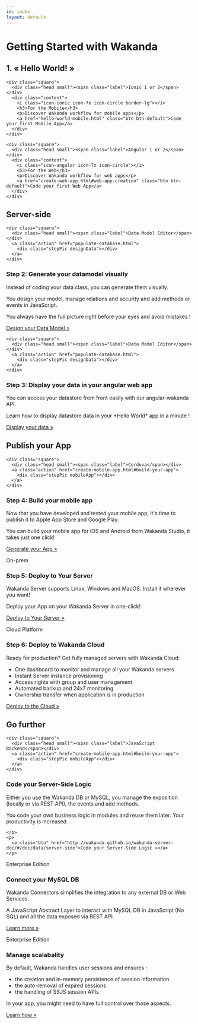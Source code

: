 ```yaml
---
id: index
layout: default
---
```


<h1 id="next-steps">Getting Started with Wakanda</h1>
<h2>1. « Hello World! »</h2>
<div class="row item">
  <div class="col-md-4">

    <div class="square">
      <div class="head small"><span class="label">Ionic 1 or 2</span></div>
      <div class="content">
        <i class="icon-ionic icon-7x icon-circle border-lg"></i>
        <h3>For the Mobile</h3>
        <p>Discover Wakanda workflow for mobile apps</p>
        <a href="hello-world-mobile.html" class="btn btn-default">Code your first Mobile App</a>
      </div>
    </div>
  </div>
  <div class="col-md-4">

    <div class="square">
      <div class="head small"><span class="label">Angular 1 or 2</span></div>
      <div class="content">
        <i class="icon-angular icon-7x icon-circle"></i>
        <h3>For the Web</h3>
        <p>Discover Wakanda workflow for web apps</p>
        <a href="create-web-app.html#web-app-creation" class="btn btn-default">Code your first Web App</a>
      </div>
    </div>
  </div>
</div>

<h2>Server-side</h2>


<div class="row item">
  <div class="col-md-4">

    <div class="square">
      <div class="head small"><span class="label">Data Model Editor</span></div>
      <a class="action" href="populate-database.html">
        <div class="stepPic designData"></div>
      </a>
    </div>
  </div>
  <div class="col-md-8">
    <h3>Step 2: Generate your datamodel visually</h3>
    <p>
      Instead of coding your data class, you can generate them visually.
    </p>
    <p>
      You design your model, manage relations and security and add methods or events in JavaScript.
    </p>
       <p>
      You always have the full picture right before your eyes and avoid mistakes !
    </p>
    <p>
      <a class="btn" href="populate-database.html">Design your Data Model »</a>
    </p>
  </div>

</div>

<div class="row item">
  <div class="col-md-4">

    <div class="square">
      <div class="head small"><span class="label">Data Model Editor</span></div>
      <a class="action" href="populate-database.html">
        <div class="stepPic designData"></div>
      </a>
    </div>
  </div>
  <div class="col-md-8">
    <h3>Step 3: Display your data in your angular web app</h3>
    <p>
      You can access your datastore from front easily with our angular-wakanda API.
    </p>
    <p>
      Learn how to display datastore data in your *Hello World* app in a minute !
    </p>
    <p>
      <a class="btn" href="display-data-in-webapp.html">Display your data »</a>
    </p>
  </div>

</div>



<h2>Publish your App</h2>
<div class="row item">
  <div class="col-md-4">

    <div class="square">
      <div class="head small"><span class="label">Cordova</span></div>
      <a class="action" href="create-mobile-app.html#build-your-app">
        <div class="stepPic mobileApp"></div>
      </a>
    </div>
  </div>
  <div class="col-md-8">
    <h3>Step 4: Build your mobile app</h3>
    <p>
      Now that you have developed and tested your mobile app, it's time to publish it to Apple App Store and Google Play.
    </p>
    <p>
      You can build your mobile app for iOS and Android from Wakanda Studio, it takes just one click!
    </p>
    <p>
      <a class="btn" href="build-mobile-app.html">Generate your App »</a>
    </p>
  </div>
</div>
<div class="row item">
  <div class="col-md-4">
    <div class="square">
      <div class="head small"><span class="label">On-prem</span></div>
      <a class="action" href="deploy-your-app.html">
        <div class="stepPic deployServer"></div>
      </a>
    </div>
  </div>
  <div class="col-md-8">
    <h3>Step 5: Deploy to Your Server</h3>
    <p>
      Wakanda Server supports Linux, Windows and MacOS. Install it wherever you want!
    </p>
    <p>
      Deploy your App on your Wakanda Server in one-click!
    </p>
     <p>
       <a class="btn" href="deploy-your-app.html">Deploy to Your Server »</a>
     </p>
  </div>
</div>
<div class="row item">
  <div class="col-md-4">
    <div class="square">
      <div class="head small"><span class="label">Cloud Platform</span></div>
      <a class="action" href="deploy-your-app.html">
        <div class="stepPic wakCloud"></div>
      </a>
    </div>
  </div>
  <div class="col-md-8">
    <h3>Step 6: Deploy to Wakanda Cloud</h3>
    <p>
      Ready for production? Get fully managed servers with Wakanda Cloud:
      </p>
      <ul>
        <li>One dashboard to monitor and manage all your Wakanda servers</li>
        <li>Instant Server instance provisioning</li>
        <li>Access rights with group and user management</li>
        <li>Automated backup and 24x7 monitoring</li>
        <li>Ownership transfer when application is in production</li>
      </ul>
    <p>
      <a class="btn" href="deploy-your-app.html">Deploy to the Cloud »</a>
    </p>
  </div>
</div>

<h2>Go further </h2>
<div class="row item">
  <div class="col-md-4">

    <div class="square">
      <div class="head small"><span class="label">JavaScript Backend</span></div>
      <a class="action" href="create-mobile-app.html#build-your-app">
        <div class="stepPic mobileApp"></div>
      </a>
    </div>
  </div>
  <div class="col-md-8">
    <h3>Code your Server-Side Logic</h3>
    <p>
      Either you use the Wakanda DB or MySQL, you manage the exposition (locally or via REST API), the events and add methods.
    </p>
    <p>You code your own business logic in modules and reuse them later. Your productivity is increased.

    </p>
    <p>
      <a class="btn" href="http://wakanda.github.io/wakanda-server-doc/#/doc/data/server-side">Code your Server-Side Logic »</a>
    </p>
  </div>
</div>
<div class="row item">
  <div class="col-md-4">
    <div class="square">
      <div class="head"><span class="label">Enterprise  Edition</span></div>
      <a class="action" href="http://doc.wakanda.org/home2.en.html#/MySQL-Connector-Pro/MySQL-Connector-Pro.100-1168858.en.html"
        target="_blank">
        <div class="stepPic connectDB"></div>
      </a>
    </div>
  </div>
  <div class="col-md-8">
    <h3>Connect your MySQL DB</h3>
    <p>
      Wakanda Connectors simplifies the integration to any external DB or Web Services.
    </p>
    <p>
      A JavaScript Abstract Layer to interact with MySQL DB in JavaScript (No SQL) and all the data exposed via REST API.
    </p>
    <p>
      <a class="btn" href="http://doc.wakanda.org/home2.en.html#/MySQL-Connector-Pro/MySQL-Connector-Pro.100-1168858.en.html">Learn more »</a>
    </p>
  </div>
</div>
<div class="row item">
  <div class="col-md-4">
    <div class="square">
      <div class="head small"><span class="label">Enterprise  Edition</span></div>
      <a class="action" href="http://wakanda.github.io/wakanda-server-doc/#/doc/authentication/custom-session-management" target="_blank">
        <div class="stepPic scalability"></div>
      </a>
    </div>
  </div>
  <div class="col-md-8">
    <h3>Manage scalabality</h3>
    <p>
      By default, Wakanda handles user sessions and ensures :
       </p>
      <ul>
        <li>the creation and in-memory persistence of session information</li>
        <li>the auto-removal of expired sessions</li>
        <li>the handling of SSJS session APIs</li>
      </ul>
    <p>
      In your app, you might need to have full control over those aspects.
    </p>
    <p><a class="btn" href="http://wakanda.github.io/wakanda-server-doc/#/doc/authentication/custom-session-management" target="_blank">Learn how »</a>
    </p>
  </div>
</div>
